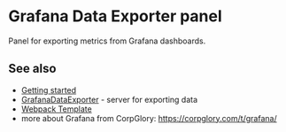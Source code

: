 # Grafana Data Exporter panel

Panel for exporting metrics from Grafana dashboards. 

## See also 

* [Getting started](https://github.com/CorpGlory/grafana-data-exporter-panel/wiki)
* [GrafanaDataExporter](https://github.com/CorpGlory/grafana-data-exporter) - server for exporting data
* [Webpack Template](https://github.com/CorpGlory/grafana-plugin-template-webpack)
* more about Grafana from CorpGlory: https://corpglory.com/t/grafana/

